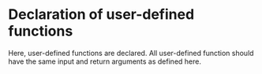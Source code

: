 # Declaration of user-defined functions

Here, user-defined functions are declared. All user-defined function should have the same input and return arguments as defined here. 
